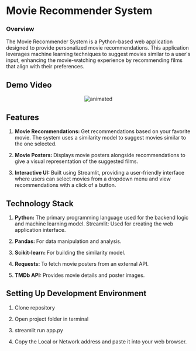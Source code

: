 # Movie Recommender System
### Overview
The Movie Recommender System is a Python-based web application designed to provide personalized movie recommendations. This application leverages machine learning techniques to suggest movies similar to a user's input, enhancing the movie-watching experience by recommending films that align with their preferences.
<br/>

## Demo Video

<p align="center">
  <img src="https://github.com/Nithin-2812/Movie-Recommender-System/blob/main/MovieRecSys_demo.gif" alt="animated" />
</p>

## Features

1. <b>Movie Recommendations: </b>Get recommendations based on your favorite movie. The system uses a similarity model to suggest movies similar to the one selected.

2. <b>Movie Posters: </b>Displays movie posters alongside recommendations to give a visual representation of the suggested films.

3. <b>Interactive UI: </b>Built using Streamlit, providing a user-friendly interface where users can select movies from a dropdown menu and view recommendations with a click of a button.


## Technology Stack

1. <b>Python: </b>The primary programming language used for the backend logic and machine learning model.
Streamlit: Used for creating the web application interface.

2. <b>Pandas: </b>For data manipulation and analysis.

3. <b>Scikit-learn: </b>For building the similarity model.

4. <b>Requests: </b>To fetch movie posters from an external API.

5. <b>TMDb API: </b>Provides movie details and poster images.


## Setting Up Development Environment

1. Clone repository
   
2. Open project folder in terminal

3. streamlit run app.py

4. Copy the Local or Network address and paste it into your web browser.
